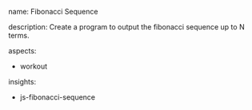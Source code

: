 name: Fibonacci Sequence

description: Create a program to output the fibonacci sequence up to N terms.

aspects:
  - workout

insights:
  - js-fibonacci-sequence